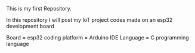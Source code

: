 This is my first Repository.






In this repository I will post my IoT project codes made on an esp32 development board 

Board = esp32
coding platform = Arduino IDE
Language = C programming language
